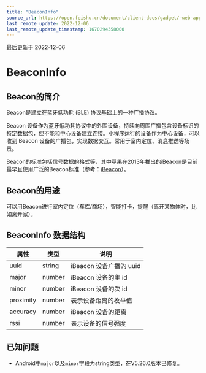 ```yaml
---
title: "BeaconInfo"
source_url: https://open.feishu.cn/document/client-docs/gadget/-web-app-api/device/ibeacon/ibeaconinfo
last_remote_update: 2022-12-06
last_remote_update_timestamp: 1670294358000
---
```

最后更新于 2022-12-06

# BeaconInfo

## Beacon的简介

Beacon是建立在蓝牙低功耗 (BLE) 协议基础上的一种广播协议。

Beacon 设备作为蓝牙低功耗协议中的外围设备，持续向周围广播包含设备标识的特定数据包，但不能和中心设备建立连接。小程序运行的设备作为中心设备，可以收到 Beacon 设备的广播包，实现数据交互。常用于室内定位、消息推送等场景。

Beacon的标准包括信号数据的格式等，其中苹果在2013年推出的iBeacon是目前最早且使用广泛的Beacon标准（参考：[iBeacon](https://developer.apple.com/ibeacon/)）。

## Beacon的用途

可以用Beacon进行室内定位（车库/商场），智能打卡，提醒（离开某物体时，比如离开家）。

## BeaconInfo 数据结构

|属性                |类型      |说明       |
|------------------|--------|---------|
|uuid              |string  |iBeacon 设备广播的 uuid|
|major          |number  |iBeacon 设备的主 id|
|minor              |number  |iBeacon 设备的次 id|
|proximity      |number|表示设备距离的枚举值|
|accuracy|number|iBeacon 设备的距离|
|rssi         |number  |表示设备的信号强度|

## 已知问题

- Android中`major`以及`minor`字段为string类型，在V5.26.0版本已修复。
